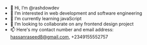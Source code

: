 - 👋 Hi, I’m @rashdowdev
- 👀 I’m interested in web development and software engineering
- 🌱 I’m currently learning javaScript
- 💞️ I’m looking to collaborate on any frontend design project
- 📫 Here's my contact number and email address: hassanraseed8@gmail.com, +2349155552757

<!---
rashdowdev/rashdowdev is a ✨ special ✨ repository because its `README.md` (this file) appears on your GitHub profile.
You can click the Preview link to take a look at your changes.
--->
